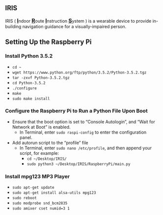 ## IRIS
IRIS (
<span style="font-size: 1.25em;"><b><u>I</b></u></span>ndoor
<span style="font-size: 1.25em;"><b><u>R</b></u></span>oute
<span style="font-size: 1.25em;"><b><u>I</b></u></span>nstruction
<span style="font-size: 1.25em;"><b><u>S</b></u></span>ystem
) is a wearable device to provide in-building navigation guidance for a visually-impaired person.

## Setting Up the Raspberry Pi

### Install Python 3.5.2
- `cd ~`
- `wget https://www.python.org/ftp/python/3.5.2/Python-3.5.2.tgz`
- `tar -zxvf Python-3.5.2.tgz`
- `cd Python-3.5.2`
- `./configure`
- `make`
- `sudo make install`

### Configure the Raspberry Pi to Run a Python File Upon Boot
- Ensure that the boot option is set to “Console Autologin”, and “Wait for Network at Boot” is enabled.
    - In Terminal, enter `sudo raspi-config` to enter the configuration panel.
- Add autorun script to the “profile” file
    - In Terminal, enter `sudo nano /etc/profile`, and then append your script, for example:
        - `cd ~/Desktop/IRIS/`
        - `sudo python3 ~/Desktop/IRIS/RaspberryPi/main.py`

### Install mpg123 MP3 Player
- `sudo apt-get update`
- `sudo apt-get install alsa-utils mpg123`
- `sudo reboot`
- `sudo modprobe snd_bcm2835`
- `sudo amixer cset numid=3 1`
